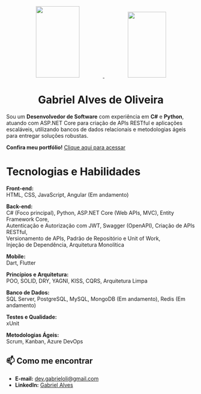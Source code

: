 <div align="center">
  <a href="https://github.com/gabriel-a-oliveira">
    <img height="190em" width="48%" src="https://github-readme-stats-sigma-five.vercel.app/api?username=gabriel-a-oliveira&show_icons=true&theme=tokyonight&include_all_commits=true&count_private=true"/>
    <img height="175em" width="45%" src="https://github-readme-stats-sigma-five.vercel.app/api/top-langs/?username=gabriel-a-oliveira&layout=compact&langs_count=7&theme=tokyonight"/>
  </a>
</div>

<h1 align="center">Gabriel Alves de Oliveira</h1>

Sou um **Desenvolvedor de Software** com experiência em **C#** e **Python**, atuando com ASP.NET Core para criação de APIs RESTful e aplicações escaláveis, utilizando bancos de dados relacionais e metodologias ágeis para entregar soluções robustas.

**Confira meu portfólio!** [Clique aqui para acessar](https://gabrielalvesoliveira.vercel.app/)

# Tecnologias e Habilidades  

**Front-end:**  
HTML, CSS, JavaScript, Angular (Em andamento)  

**Back-end:**  
C# (Foco principal), Python, ASP.NET Core (Web APIs, MVC), Entity Framework Core,  
Autenticação e Autorização com JWT, Swagger (OpenAPI), Criação de APIs RESTful,  
Versionamento de APIs, Padrão de Repositório e Unit of Work,  
Injeção de Dependência, Arquitetura Monolítica  

**Mobile:**  
Dart, Flutter  

**Princípios e Arquitetura:**  
POO, SOLID, DRY, YAGNI, KISS, CQRS, Arquitetura Limpa  

**Banco de Dados:**  
SQL Server, PostgreSQL, MySQL, MongoDB (Em andamento), Redis (Em andamento)  

**Testes e Qualidade:**  
xUnit  

**Metodologias Ágeis:**  
Scrum, Kanban, Azure DevOps  



## 📫 Como me encontrar

- **E-mail:** [dev.gabrieloli@gmail.com](mailto:dev.gabrieloli@gmail.com)
- **LinkedIn:** [Gabriel Alves](https://www.linkedin.com/in/gabriel-alves-7376a61a4)


